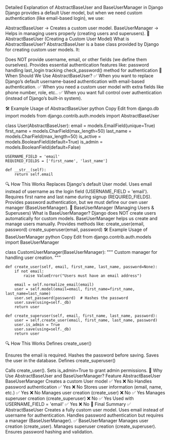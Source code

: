 Detailed Explanation of AbstractBaseUser and BaseUserManager in Django
Django provides a default User model, but when we need custom authentication (like email-based login), we use:

AbstractBaseUser → Creates a custom user model.
BaseUserManager → Helps in managing users properly (creating users and superusers).
🔹 AbstractBaseUser (Creating a Custom User Model)
What is AbstractBaseUser?
AbstractBaseUser is a base class provided by Django for creating custom user models. It:

Does NOT provide username, email, or other fields (we define them ourselves).
Provides essential authentication features like:
password handling
last_login tracking
check_password() method for authentication
🔹 When Should We Use AbstractBaseUser?
✅ When you want to replace Django’s default username-based authentication with email-based authentication.
✅ When you need a custom user model with extra fields like phone number, role, etc..
✅ When you want full control over authentication (instead of Django’s built-in system).

🛠️ Example Usage of AbstractBaseUser
python
Copy
Edit
from django.db import models
from django.contrib.auth.models import AbstractBaseUser

class User(AbstractBaseUser):
email = models.EmailField(unique=True)
first_name = models.CharField(max_length=50)
last_name = models.CharField(max_length=50)
is_active = models.BooleanField(default=True)
is_admin = models.BooleanField(default=False)

    USERNAME_FIELD = 'email'
    REQUIRED_FIELDS = ['first_name', 'last_name']

    def __str__(self):
        return self.email

🔍 How This Works
Replaces Django's default User model.
Uses email instead of username as the login field (USERNAME_FIELD = 'email').
Requires first name and last name during signup (REQUIRED_FIELDS).
Provides password authentication, but we must define our own user manager (BaseUserManager).
🔹 BaseUserManager (Managing Users & Superusers)
What is BaseUserManager?
Django does NOT create users automatically for custom models.
BaseUserManager helps us create and manage users manually.
Provides methods like:
create_user(email, password)
create_superuser(email, password)
🛠️ Example Usage of BaseUserManager
python
Copy
Edit
from django.contrib.auth.models import BaseUserManager

class CustomUserManager(BaseUserManager):
"""
Custom manager for handling user creation.
"""

    def create_user(self, email, first_name, last_name, password=None):
        if not email:
            raise ValueError("Users must have an email address")

        email = self.normalize_email(email)
        user = self.model(email=email, first_name=first_name, last_name=last_name)
        user.set_password(password)  # Hashes the password
        user.save(using=self._db)
        return user

    def create_superuser(self, email, first_name, last_name, password):
        user = self.create_user(email, first_name, last_name, password)
        user.is_admin = True
        user.save(using=self._db)
        return user

🔍 How This Works
Defines create_user()

Ensures the email is required.
Hashes the password before saving.
Saves the user in the database.
Defines create_superuser()

Calls create_user().
Sets is_admin=True to grant admin permissions.
📌 Why Use AbstractBaseUser and BaseUserManager?
Feature AbstractBaseUser BaseUserManager
Creates a custom User model ✅ Yes ❌ No
Handles password authentication ✅ Yes ❌ No
Stores user information (email, name, etc.) ✅ Yes ❌ No
Manages user creation (create_user) ❌ No ✅ Yes
Manages superuser creation (create_superuser) ❌ No ✅ Yes
Used with USERNAME_FIELD = 'email' ✅ Yes ❌ No
🚀 Final Summary
✅ AbstractBaseUser
Creates a fully custom user model.
Uses email instead of username for authentication.
Handles password authentication but requires a manager (BaseUserManager).
✅ BaseUserManager
Manages user creation (create_user).
Manages superuser creation (create_superuser).
Ensures password hashing and validation.
